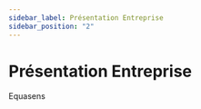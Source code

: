 ```yaml
---
sidebar_label: Présentation Entreprise
sidebar_position: "2"
---
```

# Présentation Entreprise
Equasens